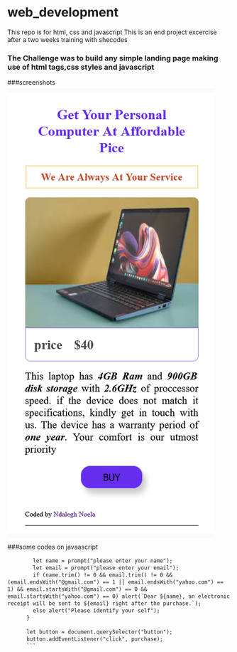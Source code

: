 # web_development

This repo is for html, css and javascript
This is an end project excercise after a two weeks training with shecodes

### The Challenge was to build any simple landing page making use of html tags,css styles and javascript

###screenshots
![screen captur](./images/capture.png)
###some codes on javaascript

````function purchase() {
        let name = prompt("please enter your name");
        let email = prompt("please enter your email");
        if (name.trim() != 0 && email.trim() != 0 && (email.endsWith("@gmail.com") == 1 || email.endsWith("yahoo.com") == 1) && email.startsWith("@gmail.com") == 0 && email.startsWith("yahoo.com") == 0) alert(`Dear ${name}, an electronic receipt will be sent to ${email} right after the purchase.`);
        else alert("Please identify your self");
      }

      let button = document.querySelector("button");
      button.addEventListener("click", purchase);
      ```

````
